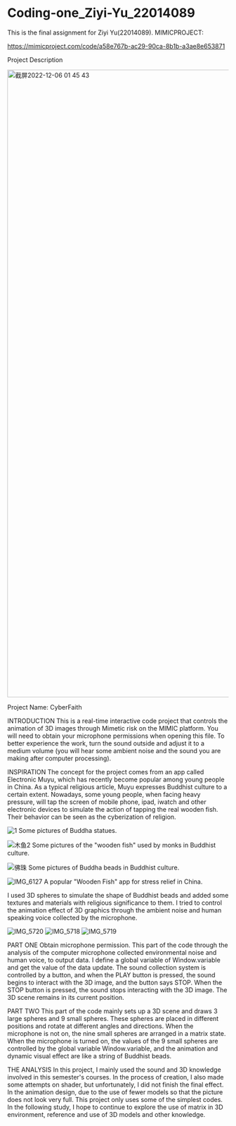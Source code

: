 # Coding-one_Ziyi-Yu_22014089
This is the final assignment for Ziyi Yu(22014089).
MIMICPROJECT:

https://mimicproject.com/code/a58e767b-ac29-90ca-8b1b-a3ae8e653871

Project Description


<img width="1425" alt="截屏2022-12-06 01 45 43" src="https://user-images.githubusercontent.com/119879045/205788460-b4c77cf8-4e64-4641-b2c1-7a554d9c8d64.png">


Project Name: CyberFaith

INTRODUCTION
This is a real-time interactive code project that controls the animation of 3D images through Mimetic risk on the MIMIC platform. You will need to obtain your microphone permissions when opening this file. To better experience the work, turn the sound outside and adjust it to a medium volume (you will hear some ambient noise and the sound you are making after computer processing).


INSPIRATION
The concept for the project comes from an app called Electronic Muyu, which has recently become popular among young people in China. As a typical religious article, Muyu expresses Buddhist culture to a certain extent. Nowadays, some young people, when facing heavy pressure, will tap the screen of mobile phone, ipad, iwatch and other electronic devices to simulate the action of tapping the real wooden fish. Their behavior can be seen as the cyberization of religion.

![1](https://user-images.githubusercontent.com/119879045/205789241-a0d77640-d4f0-4c49-b371-6d6c451b9f15.png)
           Some pictures of Buddha statues.

![木鱼2](https://user-images.githubusercontent.com/119879045/205790378-689074f2-dacc-41f0-adf6-18327a83643c.png)
           Some pictures of the "wooden fish" used by monks in Buddhist culture.
           
![佛珠](https://user-images.githubusercontent.com/119879045/205791282-160e3150-e314-40cf-aefd-c61ca431e91a.png)
           Some pictures of Buddha beads in Buddhist culture.
           
![IMG_6127](https://user-images.githubusercontent.com/119879045/205791714-e81c9173-30ff-4db3-a833-a5ad00e73765.jpg)
           A popular "Wooden Fish" app for stress relief in China.

I used 3D spheres to simulate the shape of Buddhist beads and added some textures and materials with religious significance to them. I tried to control the animation effect of 3D graphics through the ambient noise and human speaking voice collected by the microphone.

![IMG_5720](https://user-images.githubusercontent.com/119879045/205792491-34fc5c30-2ba6-483f-9875-14cddfc65fbc.jpg)
![IMG_5718](https://user-images.githubusercontent.com/119879045/205792517-e48ef1bb-62d8-4d0a-9b0a-2dd74d41f68d.jpg)
![IMG_5719](https://user-images.githubusercontent.com/119879045/205792547-734cee90-149c-44d9-a648-fc5b9f21a090.jpg)


PART ONE
Obtain microphone permission. This part of the code through the analysis of the computer microphone collected environmental noise and human voice, to output data. I define a global variable of Window.variable and get the value of the data update. The sound collection system is controlled by a button, and when the PLAY button is pressed, the sound begins to interact with the 3D image, and the button says STOP. When the STOP button is pressed, the sound stops interacting with the 3D image. The 3D scene remains in its current position.


PART TWO
This part of the code mainly sets up a 3D scene and draws 3 large spheres and 9 small spheres. These spheres are placed in different positions and rotate at different angles and directions. When the microphone is not on, the nine small spheres are arranged in a matrix state. When the microphone is turned on, the values of the 9 small spheres are controlled by the global variable Window.variable, and the animation and dynamic visual effect are like a string of Buddhist beads.


THE ANALYSIS
In this project, I mainly used the sound and 3D knowledge involved in this semester's courses. In the process of creation, I also made some attempts on shader, but unfortunately, I did not finish the final effect. In the animation design, due to the use of fewer models so that the picture does not look very full. This project only uses some of the simplest codes. In the following study, I hope to continue to explore the use of matrix in 3D environment, reference and use of 3D models and other knowledge.

